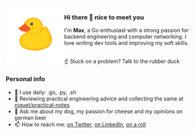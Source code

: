 <img align="left" src="assets/rubber-duck.png" height="156px">

### Hi there 👋 nice to meet you
I'm **Max**, a Go enthusiast with a strong passion for backend engineering and computer networking. I love writing dev tools and improving my soft skills.
</br>
</br>

☝️ Stuck on a problem? Talk to the rubber duck

### Personal info

- 🔧 I use daily: .go, .py, .sh
- 🌱 Reviewing practical engineering advice and collecting the same at [niquet/practical-notes](https://github.com/niquet/practical-notes)
- 💬 Ask me about my dog, my passion for cheese and my opinions on german beer
- 📫 How to reach me: [on Twitter](https://twitter.com/node_env), [on LinkedIn](https://www.linkedin.com/in/niquet), [on a roll](https://www.youtube.com/watch?v=dQw4w9WgXcQ)

<!--
**niquet/niquet** is a ✨ _special_ ✨ repository because its `README.md` (this file) appears on your GitHub profile.

Here are some ideas to get you started:

- 🔭 I’m currently working on ...
- 🌱 I’m currently learning ...
- 👯 I’m looking to collaborate on ...
- 🤔 I’m looking for help with ...
- 💬 Ask me about ...
- 📫 How to reach me: ...
- 😄 Pronouns: ...
- ⚡ Fun fact: ...
-->

